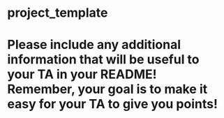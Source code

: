# project_template
# Please include any additional information that will be useful to your TA in your README! Remember, your goal is to make it easy for your TA to give you points!








